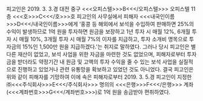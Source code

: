 피고인은 2019. 3. 3.경 대전 중구 <<<오피스텔>>>B<<</오피스텔>>> 오피스텔 11층 <<<호>>>C<<</호>>>호 피고인의 사무실에서 피해자 <<<내국인이름>>>D<<</내국인이름>>>에게 ‘홍콩 등 해외에서 보석을 수입하여 판매하면 25%의 수익이 발생하므로 1억 원을 투자하면 원금을 보장하고 1년 투자 시 매월 12%, 6개월 투자 시 매월 10%, 3개월 투자 시 매월 7%의 이자를 지급하고, 투자 소개비 명목으로 투자금의 15%인 1,500만 원을 지급하겠다.'는 취지로 말하였다.
그러나 당시 피고인은 별다른 재산이 없었고, 보석 사업을 위한 자금을 마련한 것도 없었으며, 피해자로부터 투자금을 받더라도 약정기간 내 원금 및 고액의 투자 수익을 줄 수 있는 보석 사업을 실질적으로 진행하고 있었거나 관련 유통망을 확보하고 있었던 것도 아니었다.
결국 피고인은 위와 같이 피해자를 기망하여 이에 속은 피해자로부터 2019. 3. 5.경 피고인이 지정한 ㈜<<<주식회사>>>E<<</주식회사>>> 명의의 <<<은행>>>F<<</은행>>> 계좌(<<<계좌번호>>>G<<</계좌번호>>>)로 1억 원을 송금받아 편취하였다.